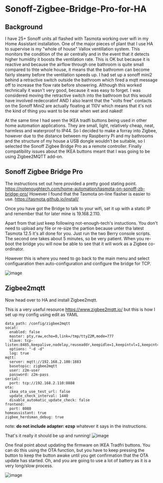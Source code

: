 # Sonoff-Zigbee-Bridge-Pro-for-HA

## Background
I have 25+ Sonoff units all flashed with Tasmota working over wifi in my Home Assistant installation.  One of the major pieces of plant that I use HA to supervise is my "whole of house" Vallox ventillation system.  This monitors the condition of the air centrally and in the event that it detects higher humidity it boosts the ventilation rate. This is OK but because it is reactive and because the airflow through one bathroom is quite small compared to thte whole house, it means that the bathromm can become fairly steamy before the ventilation speeds up. I had set up a sonoff mini2 behind a retractive switch outside the bathroom which fired a mqtt message off to increase the flow rate before showering. Although this worked technically it wasn't very good, because it was easy to forget. I was considered moving the retractive switch into the bathroom but this would have involved redecoratinf AND I also learnt that the "volts free" contacts on the Sonoff Mini2 are actually floating at 110V which means that it's not the kind of thing you want to be near when wet and naked!

At the same time I had seen the IKEA tradfi buttons being used in other home automation applications. They are small, light, relatively cheap, neat, harmless and waterproof to IP44. So I decided to make a forray into Zigbee, however due to the distance between my Raspberry Pi and my bathrooms and the structure of my house a USB dongle wouldn't be suitable, so I selected the Sonoff Zigbee Bridge Pro as a remote controller. Finally compatibility issues about the IKEA buttons meant that I was going to be using Zigbee2MQTT add-on.

## Sonoff Zigbee Bridge Pro
The instructions set out here provided a pretty good stating point.
https://notenoughtech.com/home-automation/tasmota-on-sonoff-zb-bridge-pro/
However I found that the Tasmota on-line flasher is easier to use.
https://tasmota.github.io/install/

Once you have got the Bridge to talk to your wifi, set it up with a static IP and remember that for later mine is 19.168.2.110.

Apart from that just keep following not-enough-tech's instuctions.
You don't need to upload any file or re-size the partion because unter tha latest Tasmota 12.5 it's all done for you.
Just run the two Berry console scripts. The second one takes about 5 minutes, so be very patient.
When you re-boot the bridge you will now be able to see that it will work as a Zigbee co-ordinator.

However this is where you need to go back to the main menu and select configuaration then auto-configuration and configure the bridge for TCP.

![image](https://user-images.githubusercontent.com/56273663/234308947-d2d1088f-4871-4b1a-afae-7fad94e845ed.png)

## Zigbee2mqtt
Now head over to HA and install Zigbee2mqtt.

This is a very useful resource https://www.zigbee2mqtt.io/ but this is how I set up my config using edit as YAML
```
data_path: /config/zigbee2mqtt
socat:
  enabled: false
  master: pty,raw,echo=0,link=/tmp/ttyZ2M,mode=777
  slave: tcp-listen:8485,keepalive,nodelay,reuseaddr,keepidle=1,keepintvl=1,keepcnt=5
  options: "-d -d"
  log: true
mqtt:
  server: mqtt://192.168.2.100:1883
  basetopic: zigbee2mqtt
  user: z2m-user
  password: z2m-pass
serial:
  port: tcp://192.168.2.110:8888
ota:
  ikea_ota_use_test_url: false
  update_check_interval: 1440
  disable_automatic_update_check: false
frontend:
  port: 8080
homeassistant: true
zigbee_herdsman_debug: true
```
note: **do not include adapter: ezsp** whatever it says in the instructions.

That's it really it should be up and running!
![image](https://user-images.githubusercontent.com/56273663/234315595-5bd7bc18-2188-4ab3-8ea7-c872efa20bdb.png)

One final point about updating the firmware on IKEA Tradfri buttons.
You  can do this using the OTA function, but you have to keep pressing the button to keep the button awake until you get confirmation that the OTA update has started. Oh, and you are going to use a lot of battery as it is a very long/slow process.

![image](https://user-images.githubusercontent.com/56273663/234537357-b3986f73-ab8c-4c02-b7c6-58b889c5275e.png)
